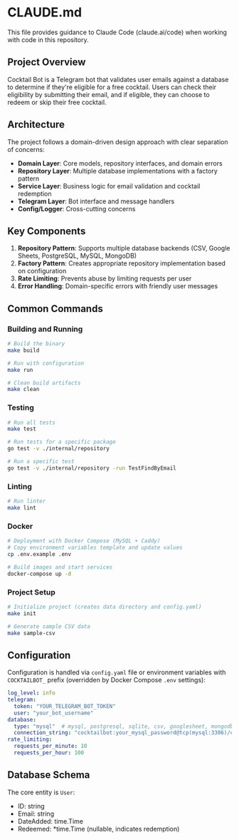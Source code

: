 # CLAUDE.md

This file provides guidance to Claude Code (claude.ai/code) when working with code in this repository.

## Project Overview

Cocktail Bot is a Telegram bot that validates user emails against a database to determine if they're eligible for a free cocktail. Users can check their eligibility by submitting their email, and if eligible, they can choose to redeem or skip their free cocktail.

## Architecture

The project follows a domain-driven design approach with clear separation of concerns:

- **Domain Layer**: Core models, repository interfaces, and domain errors
- **Repository Layer**: Multiple database implementations with a factory pattern
- **Service Layer**: Business logic for email validation and cocktail redemption
- **Telegram Layer**: Bot interface and message handlers
- **Config/Logger**: Cross-cutting concerns

## Key Components

1. **Repository Pattern**: Supports multiple database backends (CSV, Google Sheets, PostgreSQL, MySQL, MongoDB)
2. **Factory Pattern**: Creates appropriate repository implementation based on configuration
3. **Rate Limiting**: Prevents abuse by limiting requests per user
4. **Error Handling**: Domain-specific errors with friendly user messages

## Common Commands

### Building and Running

```bash
# Build the binary
make build

# Run with configuration
make run

# Clean build artifacts
make clean
```

### Testing

```bash
# Run all tests
make test

# Run tests for a specific package
go test -v ./internal/repository

# Run a specific test
go test -v ./internal/repository -run TestFindByEmail
```

### Linting

```bash
# Run linter
make lint
```

### Docker

```bash
# Deployment with Docker Compose (MySQL + Caddy)
# Copy environment variables template and update values
cp .env.example .env

# Build images and start services
docker-compose up -d
```

### Project Setup

```bash
# Initialize project (creates data directory and config.yaml)
make init

# Generate sample CSV data
make sample-csv
```

## Configuration

Configuration is handled via `config.yaml` file or environment variables with `COCKTAILBOT_` prefix (overridden by Docker Compose `.env` settings):

```yaml
log_level: info
telegram:
  token: "YOUR_TELEGRAM_BOT_TOKEN"
  user: "your_bot_username"
database:
  type: "mysql"  # mysql, postgresql, sqlite, csv, googlesheet, mongodb
  connection_string: "cocktailbot:your_mysql_password@tcp(mysql:3306)/cocktailbot?parseTime=true"
rate_limiting:
  requests_per_minute: 10
  requests_per_hour: 100
```

## Database Schema

The core entity is `User`:
- ID: string
- Email: string
- DateAdded: time.Time
- Redeemed: *time.Time (nullable, indicates redemption)